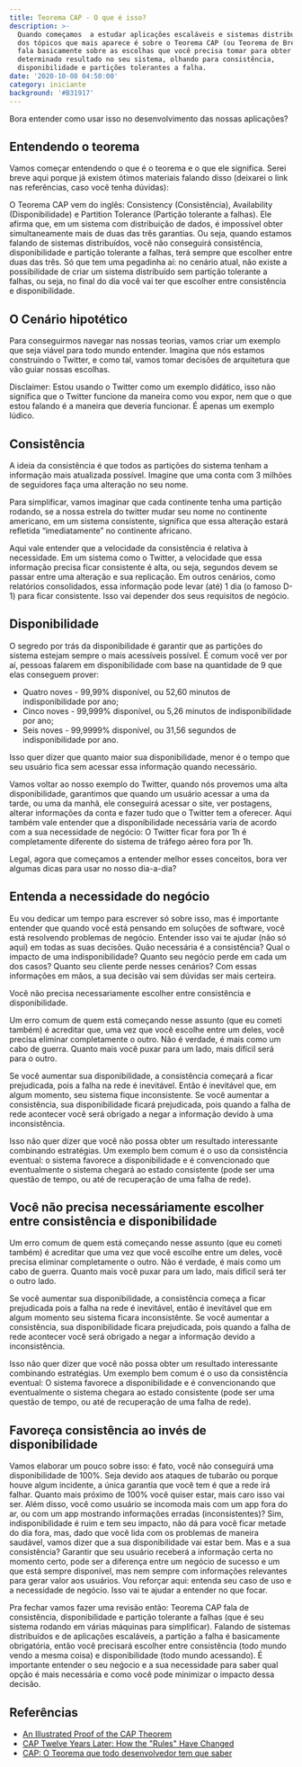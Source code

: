 ```yaml
---
title: Teorema CAP - O que é isso?
description: >-
  Quando começamos  a estudar aplicações escaláveis e sistemas distribuídos, um
  dos tópicos que mais aparece é sobre o Teorema CAP (ou Teorema de Brewer), que
  fala basicamente sobre as escolhas que você precisa tomar para obter um
  determinado resultado no seu sistema, olhando para consistência,
  disponibilidade e partições tolerantes a falha.
date: '2020-10-08 04:50:00'
category: iniciante
background: '#B31917'
---
```

<ImagePoster caption="Imagem com os três pontos do teorema: consistência, disponibilidade e partição tolerante a falhas" src="/assets/img/teorema_cap.png" />



Bora entender como usar isso no desenvolvimento das nossas aplicações?

## Entendendo o teorema

Vamos começar entendendo o que é o teorema e o que ele significa. Serei breve aqui porque já existem ótimos materiais falando disso (deixarei  o link nas referências, caso você tenha dúvidas):



O Teorema CAP vem do inglês: Consistency (Consistência), Availability (Disponibilidade) e Partition Tolerance (Partição tolerante a falhas). Ele afirma que, em um sistema com distribuição de dados, é impossível obter simultaneamente mais de duas das três garantias. Ou seja, quando estamos falando de sistemas distribuídos, você não conseguirá consistência, disponibilidade e partição tolerante a falhas, terá sempre  que escolher entre duas das três. Só que tem uma pegadinha aí: no cenário atual, não existe a possibilidade de criar um sistema distribuído sem partição tolerante a falhas, ou seja, no final do dia você vai ter que escolher entre consistência e disponibilidade.



## O Cenário hipotético

Para conseguirmos  navegar nas nossas teorias, vamos criar um exemplo que seja viável para todo mundo entender. Imagina que nós estamos construindo o Twitter, e como tal, vamos tomar decisões de arquitetura que vão guiar nossas escolhas.



Disclaimer: Estou usando o Twitter como um exemplo didático, isso não significa que o Twitter funcione da maneira como vou expor, nem que o que estou falando é a maneira que deveria funcionar. É apenas um exemplo lúdico.



## Consistência

A ideia da consistência é que todos as partições do sistema tenham a informação mais atualizada possível. Imagine que uma conta com 3 milhões de seguidores faça uma alteração no seu nome. 

Para simplificar, vamos imaginar que cada continente tenha uma partição rodando, se a nossa estrela do twitter mudar seu nome no continente americano, em um sistema consistente, significa que essa alteração estará refletida “imediatamente” no continente africano.



Aqui vale entender que a velocidade da consistência é relativa à necessidade. Em um sistema como o Twitter, a velocidade que essa informação precisa ficar consistente é alta, ou seja, segundos devem se passar entre uma alteração e sua replicação. Em outros cenários, como relatórios consolidados, essa informação pode levar (até) 1 dia (o famoso D-1) para ficar consistente. Isso vai depender dos seus requisitos de negócio.



## Disponibilidade

O segredo por trás da disponibilidade é garantir que as partições do sistema estejam sempre o mais acessíveis possível. É comum você ver por aí,  pessoas falarem em disponibilidade com base na quantidade de 9 que elas conseguem prover:



* Quatro noves - 99,99% disponível, ou 52,60 minutos de indisponibilidade por ano;
* Cinco noves - 99,999% disponível, ou 5,26 minutos de indisponibilidade por ano;
* Seis noves - 99,9999% disponível, ou 31,56 segundos de indisponibilidade por ano.

Isso quer dizer que quanto maior sua disponibilidade, menor é o tempo que seu usuário fica sem acessar essa informação quando necessário. 

Vamos voltar ao nosso exemplo do Twitter, quando nós provemos uma alta disponibilidade, garantimos que quando um usuário acessar  a uma da tarde, ou uma da manhã, ele conseguirá acessar o site, ver postagens, alterar informações da conta e fazer tudo que o Twitter tem a oferecer. Aqui também vale entender que a disponibilidade necessária varia de acordo com a sua necessidade de negócio: O Twitter ficar fora por 1h é completamente diferente do sistema de tráfego aéreo fora por 1h.



Legal, agora que começamos a entender melhor esses conceitos, bora ver algumas dicas para usar no nosso dia-a-dia?



## Entenda a necessidade do negócio

Eu vou dedicar um tempo para escrever só sobre isso, mas é importante entender que quando você está pensando em soluções de software, você está resolvendo problemas de negócio. Entender isso vai te ajudar (não só aqui) em todas as suas decisões. Quão necessária é a consistência? Qual o impacto de uma indisponibilidade? Quanto seu negócio perde em cada um dos casos? Quanto seu cliente perde nesses cenários? Com essas informações em mãos, a sua decisão vai sem dúvidas ser mais certeira.



Você não precisa necessariamente escolher entre consistência e disponibilidade. 

Um erro comum de quem está começando nesse assunto (que eu cometi também) é acreditar que, uma vez que você escolhe entre um deles, você precisa eliminar completamente o outro. Não é verdade, é mais como um cabo de guerra. Quanto mais você puxar para um lado, mais difícil será para  o outro.



Se você aumentar sua disponibilidade, a consistência começará a ficar prejudicada, pois a falha na rede é inevitável. Então é inevitável que, em algum momento, seu sistema fique inconsistente. Se você aumentar a consistência, sua disponibilidade ficará prejudicada, pois quando a falha de rede acontecer você será obrigado a negar a informação devido à uma inconsistência.



Isso não quer dizer que você não possa obter um resultado interessante combinando estratégias. Um exemplo bem comum é o uso da consistência eventual: o sistema favorece a disponibilidade e é convencionado que eventualmente o sistema chegará ao estado consistente (pode ser uma questão de tempo, ou até de recuperação de uma falha de rede).

## Você não precisa necessáriamente escolher entre consistência e disponibilidade

Um erro comum de quem está começando nesse assunto (que eu cometi também) é acreditar que uma vez que você escolhe entre um deles, você precisa eliminar completamente o outro. Não é verdade, é mais como um cabo de guerra. Quanto mais você puxar para um lado, mais dificil será ter o outro lado. 

Se você aumentar sua disponibilidade, a consistência começa a ficar prejudicada pois a falha na rede é inevitável, então é inevitável que em algum momento seu sistema ficara inconsistênte. Se você aumentar a consistência, sua disponibilidade ficara prejudicada, pois quando a falha de rede acontecer você será obrigado a negar a informação devido a inconsistência.

Isso não quer dizer que você não possa obter um resultado interessante combinando estratégias. Um exemplo bem comum é o uso da consistência eventual: O sistema favorece a disponibilidade e é convencionando que eventualmente o sistema chegara ao estado consistente (pode ser uma questão de tempo, ou até de recuperação de uma falha de rede).

## Favoreça consistência ao invés de disponibilidade

Vamos elaborar um pouco sobre isso: é fato, você não conseguirá  uma disponibilidade de 100%. Seja devido aos ataques de tubarão ou porque houve algum incidente, a única garantia que você tem é que a rede irá falhar. Quanto mais próximo de 100% você quiser estar, mais caro isso vai ser. Além disso, você como usuário se incomoda mais com um app fora do ar, ou com um app mostrando informações erradas (inconsistentes)? Sim, indisponibilidade é ruim e tem seu impacto, não dá para você ficar metade do dia fora, mas, dado que você lida com os problemas de maneira saudável, vamos dizer que a sua disponibilidade vai estar bem. Mas e a sua consistência? Garantir que seu usuário receberá  a informação certa no momento certo, pode ser a diferença entre um negócio de sucesso e um que está sempre disponível, mas nem sempre com informações relevantes para gerar valor aos usuários. Vou reforçar aqui: entenda seu caso de uso e a necessidade de negócio. Isso vai te ajudar a entender no que focar.



Pra fechar vamos fazer uma revisão então: Teorema CAP fala de consistência, disponibilidade e partição tolerante a falhas (que é seu sistema rodando em várias máquinas para simplificar). Falando de sistemas distribuídos e de aplicações escaláveis, a partição a falha é basicamente obrigatória, então você precisará escolher entre consistência (todo mundo vendo a mesma coisa) e disponibilidade (todo mundo acessando). É importante entender o seu neǵocio e a sua necessidade para saber qual opção é mais necessária e como você pode minimizar o impacto dessa decisão.



<Signature></Signature>

## Referências

* [An Illustrated Proof of the CAP Theorem](https://mwhittaker.github.io/blog/an_illustrated_proof_of_the_cap_theorem/)
* [CAP Twelve Years Later: How the "Rules" Have Changed](https://www.infoq.com/articles/cap-twelve-years-later-how-the-rules-have-changed/)
* [CAP:  O Teorema que todo desenvolvedor tem que saber](https://www.youtube.com/watch?v=syLXIvnUg0k)
